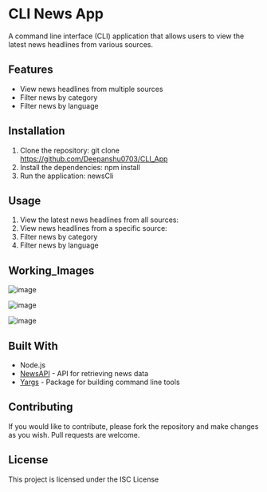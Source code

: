 # CLI News App

A command line interface (CLI) application that allows users to view the latest news headlines from various sources. 

## Features
- View news headlines from multiple sources
- Filter news by category
- Filter news by language

## Installation
1. Clone the repository:
git clone https://github.com/Deepanshu0703/CLI_App
2. Install the dependencies: 
npm install
3. Run the application:
newsCli

## Usage
1. View the latest news headlines from all sources: 
2. View news headlines from a specific source: 
3. Filter news by category
4. Filter news by language


## Working_Images
![image](https://user-images.githubusercontent.com/114489502/215146859-6c4ecbe3-6799-495f-bfd2-279f49dd1391.png)

![image](https://user-images.githubusercontent.com/114489502/215146966-584b37ce-3b2c-483d-a32e-5b09145f0027.png)

![image](https://user-images.githubusercontent.com/114489502/215147054-8354134b-a28c-4445-976d-c2f0b91b48ee.png)


## Built With
- Node.js
- [NewsAPI](https://newsapi.org/) - API for retrieving news data
- [Yargs](https://www.npmjs.com/package/yargs) - Package for building command line tools

## Contributing
If you would like to contribute, please fork the repository and make changes as you wish. Pull requests are welcome.

## License
This project is licensed under the ISC License 




